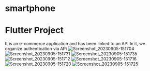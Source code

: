 ﻿# smartphone

# Flutter Project

 It is an e-commerce application and has been linked to an API
In it, we organize authentication via APi
![Screenshot_20230905-151704](https://github.com/mohammed452/smartphone/assets/81010206/b15d3d74-f12c-4511-9803-27e6c15a9ba2)
![Screenshot_20230905-151731](https://github.com/mohammed452/smartphone/assets/81010206/7234bab1-5e75-4c62-87c7-937886e5d38e)
![Screenshot_20230905-151735](https://github.com/mohammed452/smartphone/assets/81010206/e70ad7a8-194f-4710-9139-4c6da17e5b58)
![Screenshot_20230905-151712](https://github.com/mohammed452/smartphone/assets/81010206/fa4bffa5-0346-4d2d-b9e6-3a50ff7df86e)
![Screenshot_20230905-151716](https://github.com/mohammed452/smartphone/assets/81010206/9811e5eb-656d-4f4d-aae6-76bb4f98662f)
![Screenshot_20230905-151720](https://github.com/mohammed452/smartphone/assets/81010206/90a8bde9-0e3e-4ea2-8bde-080810078f0e)
![Screenshot_20230905-151725](https://github.com/mohammed452/smartphone/assets/81010206/648eed0d-f9a5-4277-a2dd-0db08ef0dd7c)
